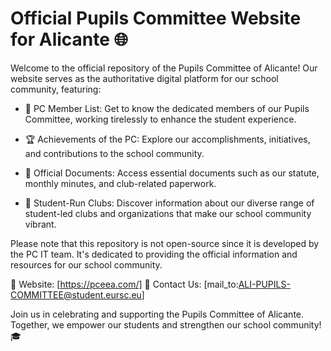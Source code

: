 # Official Pupils Committee Website for Alicante 🌐

Welcome to the official repository of the Pupils Committee of Alicante! Our website serves as the authoritative digital platform for our school community, featuring:

- 👥 PC Member List: Get to know the dedicated members of our Pupils Committee, working tirelessly to enhance the student experience.

- 🏆 Achievements of the PC: Explore our accomplishments, initiatives, and contributions to the school community.

- 📄 Official Documents: Access essential documents such as our statute, monthly minutes, and club-related paperwork.

- 🎉 Student-Run Clubs: Discover information about our diverse range of student-led clubs and organizations that make our school community vibrant.

Please note that this repository is not open-source since it is developed by the PC IT team. It's dedicated to providing the official information and resources for our school community.

🔗 Website: [https://pceea.com/]
📢 Contact Us: [mail_to:ALI-PUPILS-COMMITTEE@student.eursc.eu]

Join us in celebrating and supporting the Pupils Committee of Alicante. Together, we empower our students and strengthen our school community! 🎓
